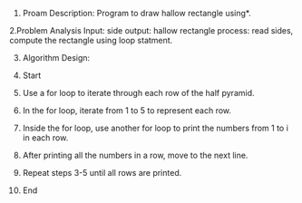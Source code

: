 1. Proam Description: Program to draw hallow rectangle using*.

2.Problem Analysis 
Input: side
output: hallow rectangle
process: read sides,
         compute the rectangle using loop statment.

3. Algorithm Design:


1. Start
2. Use a for loop to iterate through each row of the half pyramid.
3. In the for loop, iterate from 1 to 5 to represent each row.
4. Inside the for loop, use another for loop to print the numbers from 1 to i in each row.
5. After printing all the numbers in a row, move to the next line.
6. Repeat steps 3-5 until all rows are printed.
7. End
